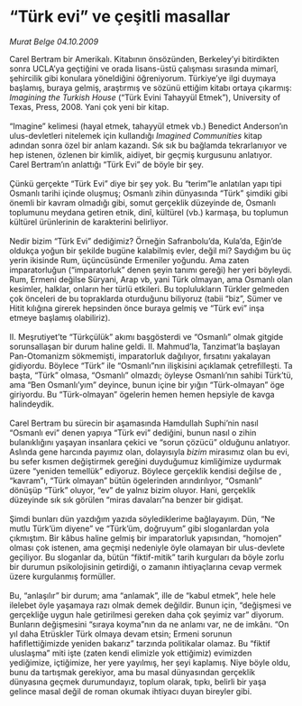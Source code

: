 # “Türk evi” ve çeşitli masallar

*Murat Belge 04.10.2009*

<div class="taraf_structure_2col_1zq">
<div class="margen_n">



 <p>Carel Bertram bir Amerikalı. Kitabının önsözünden, Berkeley’yi bitirdikten sonra UCLA’ya geçtiğini ve orada lisans-üstü çalışması sırasında mimarî, şehircilik gibi konulara yöneldiğini öğreniyorum. Türkiye’ye ilgi duymaya başlamış, buraya gelmiş, araştırmış ve sözünü ettiğim kitabı ortaya çıkarmış: <i>Imagining the Turkish House</i> (“Türk Evini Tahayyül Etmek”), University of Texas, Press, 2008. Yani çok yeni bir kitap. <br/><br/>“Imagine” kelimesi (hayal etmek, tahayyül etmek vb.) Benedict Anderson’ın ulus-devletleri nitelemek için kullandığı <i>Imagined</i> <i>Communities</i> kitap adından sonra özel bir anlam kazandı. Sık sık bu bağlamda tekrarlanıyor ve hep istenen, özlenen bir kimlik, aidiyet, bir geçmiş kurgusunu anlatıyor. Carel Bertram’ın anlattığı “Türk Evi” de böyle bir şey. <br/><br/>Çünkü gerçekte “Türk Evi” diye bir şey yok. Bu “terim”le anlatılan yapı tipi Osmanlı tarihi içinde oluşmuş; Osmanlı zihin dünyasında “Türk” şimdiki gibi önemli bir kavram olmadığı gibi, somut gerçeklik düzeyinde de, Osmanlı toplumunu meydana getiren etnik, dinî, kültürel (vb.) karmaşa, bu toplumun kültürel ürünlerinin de karakterini belirliyor. <br/><br/>Nedir bizim “Türk Evi” dediğimiz? Örneğin Safranbolu’da, Kula’da, Eğin’de oldukça yoğun bir şekilde bugüne kalabilmiş evler, değil mi? Saydığım bu üç yerin ikisinde Rum, üçüncüsünde Ermeniler yoğundu. Ama zaten imparatorluğun (“imparatorluk” denen şeyin tanımı gereği) her yeri böyleydi. Rum, Ermeni değilse Süryani, Arap vb, yani Türk olmayan, ama Osmanlı olan kesimler, halklar, onların her türlü etkileri. Bu toplulukların Türkler gelmeden çok önceleri de bu topraklarda oturduğunu biliyoruz (tabii “biz”, Sümer ve Hitit kılığına girerek hepsinden önce buraya gelmiş ve “Türk evi” inşa etmeye başlamış olabiliriz). <br/><br/>II. Meşrutiyet’te “Türkçülük” akımı başgösterdi ve “Osmanlı” olmak gitgide sorunsallaşan bir durum haline geldi. II. Mahmud’la, Tanzimat’la başlayan Pan-Otomanizm sökmemişti, imparatorluk dağılıyor, fırsatını yakalayan gidiyordu. Böylece “Türk” ile “Osmanlı”nın ilişkisini açıklamak çetrefilleşti. Ta başta, “Türk” olmasa, “Osmanlı” olmazdı; öyleyse Osmanlı’nın sahibi Türk’tü, ama “Ben Osmanlı’yım” deyince, bunun içine bir yığın “Türk-olmayan” öge giriyordu. Bu “Türk-olmayan” ögelerin hemen hemen hepsiyle de kavga halindeydik. <br/><br/>Carel Bertram bu sürecin bir aşamasında Hamdullah Suphi’nin nasıl “Osmanlı evi” denen yapıya “Türk evi” dediğini, bunun nasıl o zihin bulanıklığını yaşayan insanlara çekici ve “sorun çözücü” olduğunu anlatıyor. Aslında gene harcında payımız olan, dolayısıyla <i>bizim</i> mirasımız olan bu evi, bu sefer kısmen değiştirmek gereğini duyduğumuz kimliğimize uydurmak üzere “yeniden temellük” ediyoruz. Böylece gerçeklik kendisi değilse de , “kavram”ı, “Türk olmayan” bütün ögelerinden arındırılıyor, “Osmanlı” dönüşüp “Türk” oluyor, “ev” de yalnız bizim oluyor. Hani, gerçeklik düzeyinde sık sık görülen “miras davaları”na benzer bir gidişat. <br/><br/>Şimdi bunları dün yazdığım yazıda söylediklerime bağlayayım. Dün, “Ne mutlu Türk’üm diyene” ve “Türk’üm, doğruyum” gibi sloganlardan yola çıkmıştım. Bir kâbus haline gelmiş bir imparatorluk yapısından, “homojen” olması çok istenen, ama geçmişi nedeniyle öyle olamayan bir ulus-devlete geçiliyor. Bu sloganlar da, bütün “fiktif-mitik” tarih kurguları da böyle zorlu bir durumun psikolojisinin getirdiği, o zamanın ihtiyaçlarına cevap vermek üzere kurgulanmış formüller. <br/><br/>Bu, “anlaşılır” bir durum; ama “anlamak”, ille de “kabul etmek”, hele hele ilelebet öyle yaşamaya razı olmak demek değildir. Bunun için, “değişmesi ve gerçekliğe uygun hale getirilmesi gereken daha çok şeyimiz var” diyorum. Bunların değişmesini “sıraya koyma”nın da ne anlamı var, ne de imkânı. “On yıl daha Etrüskler Türk olmaya devam etsin; Ermeni sorunun hafiflettiğimizde yeniden bakarız” tarzında politikalar olamaz. Bu “fiktif uluslaşma” miti işte (zaten kendi elimizle yok ettiğimiz) evimizden yediğimize, içtiğimize, her yere yayılmış, her şeyi kaplamış. Niye böyle oldu, bunu da tartışmak gerekiyor, ama bu masal dünyasından gerçeklik dünyasına geçmek durumundayız, toplum olarak, tıpkı, belirli bir yaşa gelince masal değil de roman okumak ihtiyacı duyan bireyler gibi.</p>
<br/>
<br/>
<br/>



<br/>


<div id="taraf_not">
</div>

</div>


</div>
